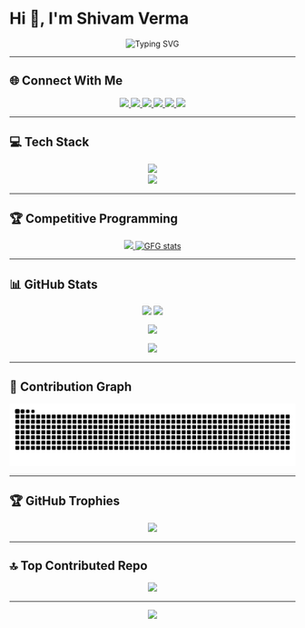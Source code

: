 # Hi 👋, I'm Shivam Verma

<p align="center">
  <img src="https://readme-typing-svg.herokuapp.com?color=E22FE4&width=450&height=45&lines=Emerging+Software+Engineer;Open-Source+Enthusiast;AI+Innovator;Problem+Solver;Nice+To+Meet+You+!" alt="Typing SVG" />
</p>

---

## 🌐 Connect With Me
<p align="center">
  <a href="https://www.linkedin.com/in/shivam-verma-b38269258/" target="_blank">
    <img src="https://img.shields.io/badge/LinkedIn-%230077B5.svg?style=for-the-badge&logo=linkedin&logoColor=white" />
  </a>
  <a href="https://stackoverflow.com/users/23365976" target="_blank">
    <img src="https://img.shields.io/badge/-Stackoverflow-FE7A16?style=for-the-badge&logo=stack-overflow&logoColor=white" />
  </a>
  <a href="https://x.com/Shivamverma090" target="_blank">
    <img src="https://img.shields.io/badge/X-black.svg?style=for-the-badge&logo=X&logoColor=white" />
  </a>
  <a href="mailto:shivamverma7522075220@gmail.com" target="_blank">
    <img src="https://img.shields.io/badge/Email-D14836?style=for-the-badge&logo=gmail&logoColor=white" />
  </a>
  <a href="https://leetcode.com/sver3215/" target="_blank">
    <img src="https://img.shields.io/badge/LeetCode-FFA116?style=for-the-badge&logo=leetcode&logoColor=black" />
  </a>
  <a href="https://auth.geeksforgeeks.org/user/shivamverma42k3" target="_blank">
    <img src="https://img.shields.io/badge/GeeksforGeeks-0F9D58?style=for-the-badge&logo=geeksforgeeks&logoColor=white" />
  </a>
</p>

---

## 💻 Tech Stack
<p align="center">
  <img src="https://skillicons.dev/icons?i=cpp,java,js,html,css,react,redux,nodejs,express,tailwind,firebase,mongodb,mysql,spring,postman,git,github,npm" />
  <br/>
  <img src="https://skillicons.dev/icons?i=python,sklearn,tensorflow,pandas,numpy,matplotlib" />
</p>

---

## 🏆 Competitive Programming
<p align="center">
  <a href="https://leetcode.com/sver3215/">
    <img height="280em" src="https://leetcard.jacoblin.cool/sver3215?theme=dark&font=PT%20Serif&ext=contest" />
  </a>
  <a href="https://www.geeksforgeeks.org/user/shivamverma42k3/">
    <img height="280em" src="https://gfgstatscard.vercel.app/shivamverma42k3" alt="GFG stats" />
  </a>
</p>

---

## 📊 GitHub Stats
<p align="center">
  <img src="https://github-readme-stats.vercel.app/api?username=Shivam995698&theme=radical&hide_border=false&include_all_commits=true&count_private=true" height="180em"/>
  <img src="https://streak-stats.demolab.com?user=Shivam995698&theme=radical&hide_border=false" height="180em"/>
</p>

<p align="center">
  <img src="https://github-readme-stats.vercel.app/api/top-langs/?username=Shivam995698&theme=radical&layout=compact&hide_border=false&include_all_commits=true&count_private=true" height="180em"/>
</p>

<p align="center">
  <img src="https://github-profile-summary-cards.vercel.app/api/cards/profile-details?username=Shivam995698&theme=radical" height="180em"/>
</p>

---

## 🐍 Contribution Graph

![snake gif](https://github.com/Shivam995698/Shivam995698/raw/output/snake.svg)

---

## 🏆 GitHub Trophies
<p align="center">
  <img src="https://github-profile-trophy.vercel.app/?username=Shivam995698&theme=radical&no-frame=true&no-bg=false&margin-w=8" />
</p>

---

## 🔝 Top Contributed Repo
<p align="center">
  <img src="https://github-contributor-stats.vercel.app/api?username=Shivam995698&limit=5&theme=dark&combine_all_yearly_contributions=true" />
</p>

---

<p align="center">
  <img src="https://visitcount.itsvg.in/api?id=Shivam995698&icon=0&color=0" />
</p>
